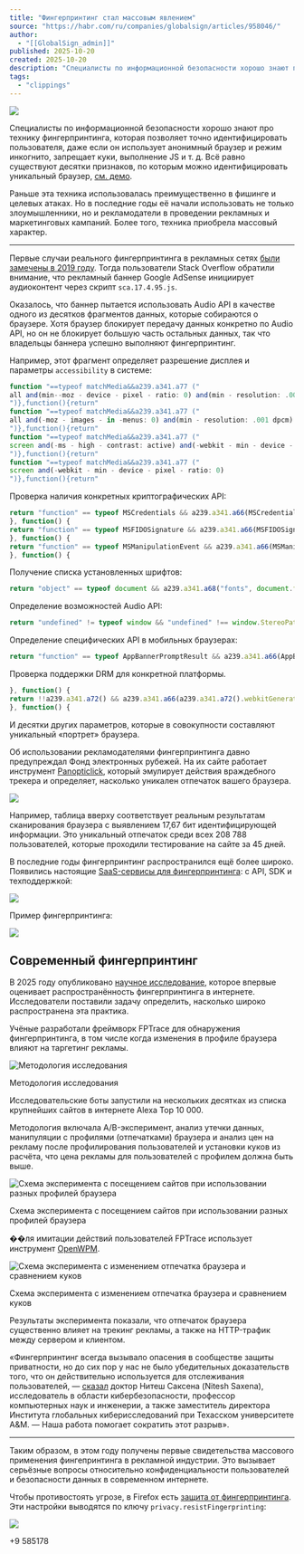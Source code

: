 ```yaml
---
title: "Фингерпринтинг стал массовым явлением"
source: "https://habr.com/ru/companies/globalsign/articles/958046/"
author:
  - "[[GlobalSign_admin]]"
published: 2025-10-20
created: 2025-10-20
description: "Специалисты по информационной безопасности хорошо знают про технику фингерпринтинга, которая позволяет точно идентифицировать пользователя, даже если он использует анонимный браузер и режим инкогнито,..."
tags:
  - "clippings"
---
```

![](https://habrastorage.org/r/w780/webt/kn/qh/ra/knqhra5291oflbnxfeeibk4gy-s.png)

Специалисты по информационной безопасности хорошо знают про технику фингерпринтинга, которая позволяет точно идентифицировать пользователя, даже если он использует анонимный браузер и режим инкогнито, запрещает куки, выполнение JS и т. д. Всё равно существуют десятки признаков, по которым можно идентифицировать уникальный браузер, [см. демо](https://abrahamjuliot.github.io/creepjs/).

Раньше эта техника использовалась преимущественно в фишинге и целевых атаках. Но в последние годы её начали использовать не только злоумышленники, но и рекламодатели в проведении рекламных и маркетинговых кампаний. Более того, техника приобрела массовый характер.

---

Первые случаи реального фингерпринтинга в рекламных сетях [были замечены в 2019 году](https://habr.com/ru/companies/globalsign/articles/458022/). Тогда пользователи Stack Overflow обратили внимание, что рекламный баннер Google AdSense инициирует аудиоконтент через скрипт `sca.17.4.95.js`.

Оказалось, что баннер пытается использовать Audio API в качестве одного из десятков фрагментов данных, которые собираются о браузере. Хотя браузер блокирует передачу данных конкретно по Audio API, но он не блокирует большую часть остальных данных, так что владельцы баннера успешно выполняют фингерпринтинг.

Например, этот фрагмент определяет разрешение дисплея и параметры `accessibility` в системе:

```javascript
function "==typeof matchMedia&&a239.a341.a77 ("
all and(min--moz - device - pixel - ratio: 0) and(min - resolution: .001 dpcm)
")},function(){return"
function "==typeof matchMedia&&a239.a341.a77 ("
all and(-moz - images - in -menus: 0) and(min - resolution: .001 dpcm)
")},function(){return"
function "==typeof matchMedia&&a239.a341.a77 ("
screen and(-ms - high - contrast: active) and(-webkit - min - device - pixel - ratio: 0), (-ms - high - contrast: none) and(-webkit - min - device - pixel - ratio: 0)
")},function(){return"
function "==typeof matchMedia&&a239.a341.a77 ("
screen and(-webkit - min - device - pixel - ratio: 0)
")},function(){return"
```

Проверка наличия конкретных криптографических API:

```javascript
return "function" == typeof MSCredentials && a239.a341.a66(MSCredentials)
}, function() {
return "function" == typeof MSFIDOSignature && a239.a341.a66(MSFIDOSignature)
}, function() {
return "function" == typeof MSManipulationEvent && a239.a341.a66(MSManipulationEvent)
}, function() {
```

Получение списка установленных шрифтов:

```javascript
return "object" == typeof document && a239.a341.a68("fonts", document.fonts)
```

Определение возможностей Audio API:

```javascript
return "undefined" != typeof window && "undefined" !== window.StereoPatternNode && a239.a341.a66(window.StereoPannerNode)
```

Определение специфических API в мобильных браузерах:

```javascript
return "function" == typeof AppBannerPromptResult && a239.a341.a66(AppBannerPromptResult)
```

Проверка поддержки DRM для конкретной платформы.

```javascript
}, function() {
return !!a239.a341.a72() && a239.a341.a66(a239.a341.a72().webkitGenerateKeyRequest) && a239.a341.a66(a239.a341.a72().webkitCancelKeyRequest) && a239.a341.a66(a239.a341.a72().webkitSetMediaKeys) && a239.a341.a66(a239.a341.a72().webkitAddKey)
}, function() {
```

И десятки других параметров, которые в совокупности составляют уникальный «портрет» браузера.

Об использовании рекламодателями фингерпринтинга давно предупреждал Фонд электронных рубежей. На их сайте работает инструмент [Panopticlick](https://coveryourtracks.eff.org/), который эмулирует действия враждебного трекера и определяет, насколько уникален отпечаток вашего браузера.

![](https://habrastorage.org/r/w780/webt/hn/c0/lc/hnc0lcgskdqsumct6jv-ffzwde0.png)

Например, таблица вверху соответствует реальным результатам сканирования браузера с выявлением 17,67 бит идентифицирующей информации. Это уникальный отпечаток среди всех 208 788 пользователей, которые проходили тестирование на сайте за 45 дней.

В последние годы фингерпринтинг распространился ещё более широко. Появились настоящие [SaaS-сервисы для фингерпринтинга](https://fingerprint.com/): с API, SDK и техподдержкой:

![](https://habrastorage.org/r/w780/webt/fc/9p/pj/fc9ppjddura8owzrpr0r0xdooum.png)

Пример фингерпринтинга:

![](https://habrastorage.org/r/w780/webt/mb/0z/vy/mb0zvywyhizkuvli6iif5xnsyd0.png)

## Современный фингерпринтинг

В 2025 году опубликовано [научное исследование](https://dl.acm.org/doi/10.1145/3696410.3714548), которое впервые оценивает распространённость фингерпринтинга в интернете. Исследователи поставили задачу определить, насколько широко распространена эта практика.

Учёные разработали фреймворк FPTrace для обнаружения фингерпринтинга, в том числе когда изменения в профиле браузера влияют на таргетинг рекламы.

![Методология исследования](https://habrastorage.org/r/w780/webt/sw/ub/em/swubemrajidv23554ve_dyqnakg.png)

Методология исследования

Исследовательские боты запустили на нескольких десятках из списка крупнейших сайтов в интернете Alexa Top 10 000.

Методология включала A/B-эксперимент, анализ утечки данных, манипуляции с профилями (отпечатками) браузера и анализ цен на рекламу после профилирования пользователей и установки куков из расчёта, что цена рекламы для пользователей с профилем должна быть выше.

![Схема эксперимента с посещением сайтов при использовании разных профилей браузера](https://habrastorage.org/r/w780/webt/9w/82/io/9w82io6jkr4fhupu4pg7cewvblq.png)

Схема эксперимента с посещением сайтов при использовании разных профилей браузера

��ля имитации действий пользователей FPTrace использует инструмент [OpenWPM](https://openwpm.readthedocs.io/).

![Схема эксперимента с изменением отпечатка браузера и сравнением куков](https://habrastorage.org/r/w780/webt/u0/1o/hd/u01ohdu4hjhc78nselunb679gye.png)

Схема эксперимента с изменением отпечатка браузера и сравнением куков

Результаты эксперимента показали, что отпечаток браузера существенно влияет на трекинг рекламы, а также на HTTP-трафик между сервером и клиентом.

«Фингерпринтинг всегда вызывало опасения в сообществе защиты приватности, но до сих пор у нас не было убедительных доказательств того, что он действительно используется для отслеживания пользователей, — [сказал](https://engineering.tamu.edu/news/2025/06/websites-are-tracking-you-via-browser-fingerprinting.html) доктор Нитеш Саксена (Nitesh Saxena), исследователь в области кибербезопасности, профессор компьютерных наук и инженерии, а также заместитель директора Института глобальных киберисследований при Техасском университете A&M. — Наша работа помогает сократить этот разрыв».

---

Таким образом, в этом году получены первые свидетельства массового применения фингепринтинга в рекламной индустрии. Это вызывает серьёзные вопросы относительно конфиденциальности пользователей и безопасности данных в современном интернете.

Чтобы противостоять угрозе, в Firefox есть [защита от фингерпринтинга](https://support.mozilla.org/en-US/kb/firefox-protection-against-fingerprinting). Эти настройки выводятся по ключу `privacy.resistFingerprinting`:

![](https://habrastorage.org/r/w780/webt/iu/il/1w/iuil1w_o00v91zkbetkb2scpmcu.png)

+9
585178